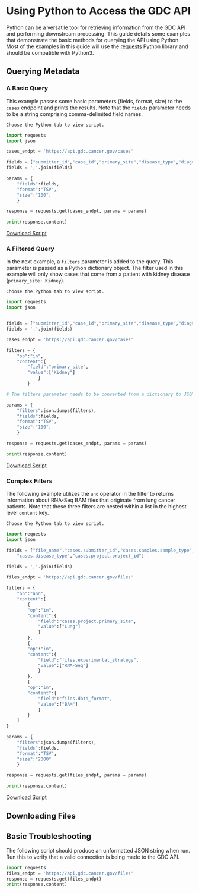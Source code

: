 # Using Python to Access the GDC API

Python can be a versatile tool for retrieving information from the GDC API and performing downstream processing. This guide details some examples that demonstrate the basic methods for querying the API using Python. Most of the examples in this guide will use the [requests](http://docs.python-requests.org/en/master/) Python library and should be compatible with Python3.

## Querying Metadata

### A Basic Query

This example passes some basic parameters (fields, format, size) to the `cases` endpoint and prints the results. Note that the `fields` parameter needs to be a string comprising comma-delimited field names.  
```TXT
Choose the Python tab to view script.
```
```Python
import requests
import json

cases_endpt = 'https://api.gdc.cancer.gov/cases'

fields = ["submitter_id","case_id","primary_site","disease_type","diagnoses.vital_status"]
fields = ','.join(fields)

params = {
    "fields":fields,
    "format":"TSV",
    "size":"100",
    }

response = requests.get(cases_endpt, params = params)

print(response.content)
```
[Download Script](scripts/Basic_Query.py)

### A Filtered Query

In the next example, a `filters` parameter is added to the query. This parameter is passed as a Python dictionary object. The filter used in this example will only show cases that come from a patient with kidney disease (`primary_site: Kidney`).

```TXT
Choose the Python tab to view script.
```
```Python
import requests
import json


fields = ["submitter_id","case_id","primary_site","disease_type","diagnoses.vital_status"]
fields = ','.join(fields)

cases_endpt = 'https://api.gdc.cancer.gov/cases'

filters = {
    "op":"in",
    "content":{
        "field":"primary_site",
        "value":["Kidney"]
            }
        }

# The filters parameter needs to be converted from a dictionary to JSON-formatted string

params = {
    "filters":json.dumps(filters),
    "fields":fields,
    "format":"TSV",
    "size":"100",
    }

response = requests.get(cases_endpt, params = params)

print(response.content)
```
[Download Script](scripts/Filter_Query.py)
### Complex Filters

The following example utilizes the `and` operator in the filter to returns information about RNA-Seq BAM files that originate from lung cancer patients. Note that these three filters are nested within a list in the highest level `content` key.  

```TXT
Choose the Python tab to view script.
```
```Python
import requests
import json

fields = ["file_name","cases.submitter_id","cases.samples.sample_type",
    "cases.disease_type","cases.project.project_id"]

fields = ','.join(fields)

files_endpt = 'https://api.gdc.cancer.gov/files'

filters = {
    "op":"and",
    "content":[
        {
        "op":"in",
        "content":{
            "field":"cases.project.primary_site",
            "value":["Lung"]
            }
        },
        {
        "op":"in",
        "content":{
            "field":"files.experimental_strategy",
            "value":["RNA-Seq"]
            }
        },
        {
        "op":"in",
        "content":{
            "field":"files.data_format",
            "value":["BAM"]
            }
        }
    ]
}

params = {
    "filters":json.dumps(filters),
    "fields":fields,
    "format":"TSV",
    "size":"2000"
    }

response = requests.get(files_endpt, params = params)

print(response.content)
```
[Download Script](scripts/Complex_Query.py)


## Downloading Files




## Basic Troubleshooting

The following script should produce an unformatted JSON string when run. Run this to verify that a valid connection is being made to the GDC API.  

```Python
import requests
files_endpt = 'https://api.gdc.cancer.gov/files'
response = requests.get(files_endpt)
print(response.content)
```
